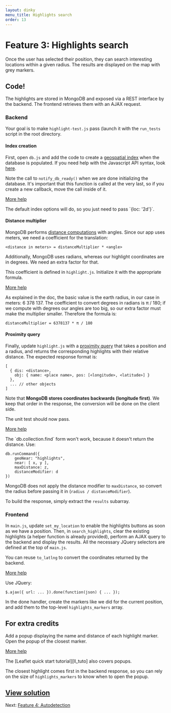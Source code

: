 ```yaml
---
layout: dinky
menu_title: Highlights search
order: 13
---
```


# Feature 3: Highlights search

Once the user has selected their position, they can search interesting locations within a
given radius. The results are displayed on the map with grey markers.

## Code!

The highlights are stored in MongoDB and exposed via a REST interface by the backend.
The frontend retrieves them with an AJAX request.

### Backend

Your goal is to make `highlight-test.js` pass (launch it with the `run_tests` script in the
root directory.

#### Index creation

First, open `db.js` and add the code to create a [geospatial index][index]
when the database is populated. If you need help with the Javascript API syntax, look
[here][js_api].

Note the call to `notify_db_ready()` when we are done initializing the database. It's
important that this function is called at the very last, so if you create a new callback,
move the call inside of it.

<a href="#" class="more_help" id="more_help_index">More help</a>
<div markdown="1" class="more_help" id="more_help_index_contents">
The default index options will do, so you just need to pass `{loc: '2d'}`.
</div>

#### Distance multiplier

MongoDB performs [distance computations][distance] with angles. Since our app uses meters,
we need a coefficient for the translation:

    <distance in meters> = distanceMultiplier * <angle>

Additionally, MongoDB uses radians, whereas our highlight coordinates are in degrees. We need
an extra factor for that.

This coefficient is defined in `highlight.js`. Initialize it with the appropriate formula.

<a href="#" class="more_help" id="more_help_distance">More help</a>
<div markdown="1" class="more_help" id="more_help_distance_contents">
As explained in the doc, the basic value is the earth radius, in our case in meters:
6&nbsp;378&nbsp;137. The coefficient to convert degrees in radians is π / 180; if we compute
with degrees our angles are too big, so our extra factor must make the multiplier smaller.
Therefore the formula is:

    distanceMultiplier = 6378137 * π / 180
</div>

#### Proximity query

Finally, update `highlight.js` with a [proximity query][proximity] that takes a position and a
radius, and returns the corresponding highlights with their relative distance.
The expected response format is:

    [
      { dis: <distance>,
        obj: { name: <place name>, pos: [<longitude>, <latitude>] }
      },
      ... // other objects
    ]

Note that **MongoDB stores coordinates backwards (longitude first)**. We keep that order in
the response, the conversion will be done on the client side.

The unit test should now pass.

<a href="#" class="more_help" id="more_help_query">More help</a>
<div markdown="1" class="more_help" id="more_help_query_contents">
The `db.collection.find` form won't work, because it doesn't return the distance. Use:

    db.runCommand({
        geoNear: "highlights",
        near: [ x, y ],
        maxDistance: z,
        distanceModifier: d
    })

MongoDB does not apply the distance modifier to `maxDistance`, so convert the radius before
passing it in (`radius / distanceModifier`).

To build the response, simply extract the `results` subarray.
</div>

### Frontend

In `main.js`, update `set_my_location` to enable the highlights buttons as soon as we have a
position. Then, in `search_highlights`, clear the existing highlights (a helper function is
already provided), perform an AJAX query to the backend and display the results. All the
necessary JQuery selectors are defined at the top of `main.js`.

You can reuse `to_latlng` to convert the coordinates returned by the backend.

<a href="#" class="more_help" id="more_help_frontend">More help</a>
<div markdown="1" class="more_help" id="more_help_frontend_contents">
Use JQuery:

    $.ajax({ url: ... }).done(function(json) { ... });

In the done handler, create the markers like we did for the current position, and add them
to the top-level `highlights_markers` array.
</div>

## For extra credits

Add a popup displaying the name and distance of each highlight marker. Open the popup of the
closest marker.

<a href="#" class="more_help" id="more_help_markers">More help</a>
<div markdown="1" class="more_help" id="more_help_markers_contents">
The [Leaflet quick start tutorial][ll_tuto] also covers popups.

The closest highlight comes first in the backend response, so you can rely on the size of
`highlights_markers` to know when to open the popup.
</div>

## [View solution][solution]

Next: [Feature 4: Autodetection](autodetection.html)

[index]: http://docs.mongodb.org/manual/core/geospatial-indexes/
[js_api]: http://mongodb.github.com/node-mongodb-native/api-generated/collection.html#ensureindex
[distance]: http://docs.mongodb.org/manual/core/geospatial-indexes/#distance-calculation
[proximity]: http://docs.mongodb.org/manual/applications/geospatial-indexes/#proximity-queries
[ll_tuto]: http://leafletjs.com/examples/quick-start.html
[solution]: https://github.com/olim7t/map-tutorial/commit/f0c2bf131031697d06f2c30f604cc02f4518fbcc